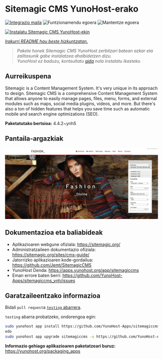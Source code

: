 <!--
Ohart ongi: README hau automatikoki sortu da <https://github.com/YunoHost/apps/tree/master/tools/readme_generator>ri esker
EZ editatu eskuz.
-->

# Sitemagic CMS YunoHost-erako

[![Integrazio maila](https://dash.yunohost.org/integration/sitemagiccms.svg)](https://dash.yunohost.org/appci/app/sitemagiccms) ![Funtzionamendu egoera](https://ci-apps.yunohost.org/ci/badges/sitemagiccms.status.svg) ![Mantentze egoera](https://ci-apps.yunohost.org/ci/badges/sitemagiccms.maintain.svg)

[![Instalatu Sitemagic CMS YunoHost-ekin](https://install-app.yunohost.org/install-with-yunohost.svg)](https://install-app.yunohost.org/?app=sitemagiccms)

*[Irakurri README hau beste hizkuntzatan.](./ALL_README.md)*

> *Pakete honek Sitemagic CMS YunoHost zerbitzari batean azkar eta zailtasunik gabe instalatzea ahalbidetzen dizu.*  
> *YunoHost ez baduzu, kontsultatu [gida](https://yunohost.org/install) nola instalatu ikasteko.*

## Aurreikuspena

Sitemagic is a Content Management System. It's very unique in its approach to design. Sitemagic CMS is a comprehensive Content Management System that allows anyone to easily manage pages, files, menu, forms, and external modules such as maps, social media plugins, videos, and more. But there's also a ton of hidden features that helps you save time such as automatic mobile and search engine optimizations (SEO).

**Paketatutako bertsioa:** 4.4.2~ynh5

## Pantaila-argazkiak

![Sitemagic CMS(r)en pantaila-argazkia](./doc/screenshots/Designer.jpeg)

## Dokumentazioa eta baliabideak

- Aplikazioaren webgune ofiziala: <https://sitemagic.org/>
- Administratzaileen dokumentazio ofiziala: <https://sitemagic.org/sites/cms-guide/>
- Jatorrizko aplikazioaren kode-gordailua: <https://github.com/Jemt/SitemagicCMS>
- YunoHost Denda: <https://apps.yunohost.org/app/sitemagiccms>
- Eman errore baten berri: <https://github.com/YunoHost-Apps/sitemagiccms_ynh/issues>

## Garatzaileentzako informazioa

Bidali `pull request`a [`testing` abarrera](https://github.com/YunoHost-Apps/sitemagiccms_ynh/tree/testing).

`testing` abarra probatzeko, ondorengoa egin:

```bash
sudo yunohost app install https://github.com/YunoHost-Apps/sitemagiccms_ynh/tree/testing --debug
edo
sudo yunohost app upgrade sitemagiccms -u https://github.com/YunoHost-Apps/sitemagiccms_ynh/tree/testing --debug
```

**Informazio gehiago aplikazioaren paketatzeari buruz:** <https://yunohost.org/packaging_apps>
